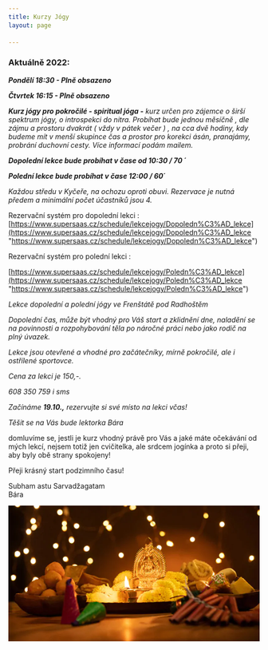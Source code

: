 ```yaml
---
title: Kurzy Jógy
layout: page

---
```

### **Aktuálně 2022:**

**_Pondělí 18:30 - Plně obsazeno_**

**_Čtvrtek 16:15 - Plně obsazeno_**

**_Kurz jógy pro pokročilé - spiritual jóga  -_** _kurz určen pro zájemce o širší spektrum jógy, o introspekci do nitra. Probíhat bude jednou měsíčně , dle zájmu a prostoru dvakrát ( vždy v pátek večer ) , na cca dvě hodiny, kdy budeme mít v menší skupince čas a prostor pro korekci ásán, pranajámy, probrání duchovní cesty. Více informací podám mailem._

**_Dopolední lekce bude probíhat v čase od 10:30 / 70 ´_**

**_Polední lekce bude probíhat v čase 12:00 / 60´_**

_Každou středu v Kyčeře, na ochozu oproti obuvi. Rezervace je nutná předem a minimální počet účastníků jsou 4._

Rezervační systém pro dopolední lekci : [https://www.supersaas.cz/schedule/lekcejogy/Dopoledn%C3%AD_lekce](https://www.supersaas.cz/schedule/lekcejogy/Dopoledn%C3%AD_lekce "https://www.supersaas.cz/schedule/lekcejogy/Dopoledn%C3%AD_lekce")

Rezervační systém pro polední lekci :

[https://www.supersaas.cz/schedule/lekcejogy/Poledn%C3%AD_lekce](https://www.supersaas.cz/schedule/lekcejogy/Poledn%C3%AD_lekce "https://www.supersaas.cz/schedule/lekcejogy/Poledn%C3%AD_lekce")

_Lekce dopolední a polední jógy ve Frenštátě pod Radhoštěm_

_Dopolední čas, může být vhodný pro Váš start a zklidnění dne, naladění se na povinnosti a rozpohybování těla po náročné práci nebo jako rodič na plný úvazek._

_Lekce jsou otevřené a vhodné pro začátečníky, mírně pokročilé, ale i ostřílené sportovce._

_Cena za lekci je 150,-._

_608 350 759 i sms_

_Začínáme **19.10.,** rezervujte si své místo na lekci včas!_

_Těšit se na Vás bude lektorka Bára_

domluvíme se, jestli je kurz vhodný právě pro Vás a jaké máte očekávání od mých lekcí, nejsem totiž jen cvičitelka, ale srdcem jogínka a proto si přeji, aby byly obě strany spokojeny!

Přeji krásný start podzimního času!

Subham astu Sarvadžagatam  
Bára

![](/uploads/diwaliposterimage-1.webp)